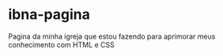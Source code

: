 # ibna-pagina

Pagina da minha igreja que estou fazendo para aprimorar meus conhecimento com HTML e CSS 
